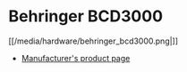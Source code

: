 # Behringer BCD3000

[[/media/hardware/behringer_bcd3000.png|]]

  - [Manufacturer's product
    page](http://www.behringer.com/EN/Products/BCD3000.aspx)
